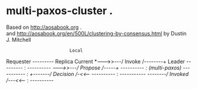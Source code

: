 # multi-paxos-cluster . 
Based on http://aosabook.org .  
and http://aosabook.org/en/500L/clustering-by-consensus.html by Dustin J. Mitchell




                            Local
Requester    ---------     Replica                  Current
    *--->>---/ Invoke /--------+                      Leader
             ---------         :         ----------
                               *--->>---/ Propose /-----+
                                        ----------      :
                                                  (multi-paxos)
                                        -----------     :
                               +-------/ Decision /-<<--*
              ----------       :       -----------
    *--------/ Invoked /---<<--*
    :        ----------

